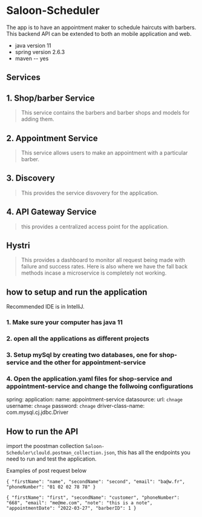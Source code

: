 # Saloon-Scheduler
The app is to have an appointment maker to schedule haircuts with barbers. This backend API can be extended to both an mobile application and web.

- java version 11
- spring version 2.6.3
- maven -- yes

## Services

## 1. Shop/barber Service
>This service contains the barbers and barber shops and models for adding them.
## 2. Appointment Service
>This service allows users to make an appointment with a particular barber.

## 3. Discovery
>This provides the service disvovery for the application.

## 4. API Gateway Service
>this provides a centralized access point for the application.

## Hystri
>This provides a dashboard to monitor all request being made with failure and success rates. Here is also where we have the fall back methods incase a microservice is completely not working.

## how to setup and run the application
Recommended IDE is in IntelliJ.

### 1. Make sure your computer has java 11 

### 2. open all the applications as different projects

### 3. Setup mySql by creating two databases, one for shop-service and the other for appointment-service

### 4. Open the application.yaml files for shop-service and appointment-service and change the follwoing configurations
spring:
  application:
    name: appointment-service
  datasource:
    url: `chnage`
    username: `chnage`
    password: `chnage`
    driver-class-name: com.mysql.cj.jdbc.Driver


## How to run the API

import the poostman collection `Saloon-Scheduler\clould.postman_collection.json`, this has all the endpoints you need to run and test the application.

Examples of post request below

`{
    "firstName": "name",
    "secondName": "second",
    "email": "ba@w.fr",
    "phoneNumber": "01 02 02 78 78"
}`

`{
    "firstName": "first",
    "secondName": "customer",
    "phoneNumber": "668",
    "email": "me@me.com",
    "note": "this is a note",
    "appointmentDate": "2022-03-27",
    "barberID": 1
}`

